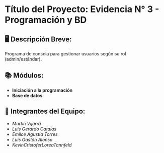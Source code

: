 # **Título del Proyecto: Evidencia N° 3 - Programación y BD**      

## 🖥️ Descripción Breve:   
Programa de consola para gestionar usuarios según su rol (admin/estándar).

## 📚 Módulos: 
- **Iniciación a la programación**
- **Base de datos**

## 👥  Integrantes del Equipo:

- _Martin Vijarra_
- _Luis Gerardo Catalas_
- _Emilce Agustia Torres_
- _Luis Gastón Alonso_
- _KevinCristoferLoreaTannfeld_
